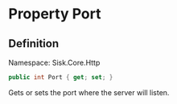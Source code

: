 # Property Port

## Definition
Namespace: Sisk.Core.Http

```csharp
public int Port { get; set; }
```

Gets or sets the port where the server will listen.

